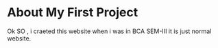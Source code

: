 # About My First Project
Ok SO , i craeted this website when i was in BCA SEM-III it is just normal website.
